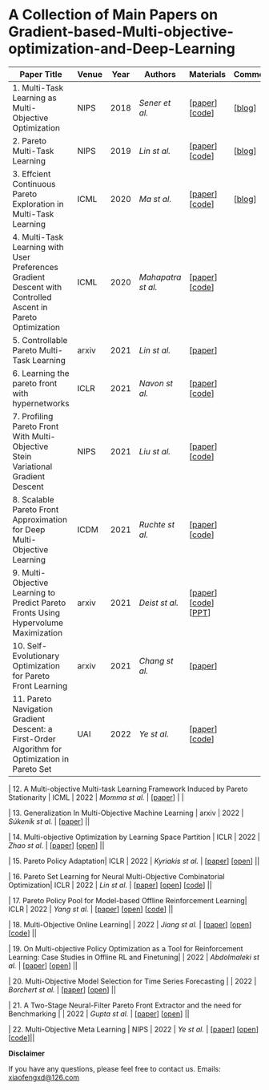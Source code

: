 # A Collection of Main Papers on Gradient-based-Multi-objective-optimization-and-Deep-Learning


| Paper Title                                                  | Venue | Year | Authors        | Materials                                                    | Comment                                                      |
| ------------------------------------------------------------ | ----- | ---- | -------------- | ------------------------------------------------------------ | ------------------------------------------------------------ |
| 1. Multi-Task Learning as Multi-Objective Optimization | NIPS | 2018 | _Sener et al._ | [[paper](https://arxiv.org/pdf/1810.04650.pdf)] [[code](https://github.com/isl-org/MultiObjectiveOptimization)] | [[blog](https://zhuanlan.zhihu.com/p/352461938)] |
| 2. Pareto Multi-Task Learning       | NIPS  | 2019 | _Lin st al._  | [[paper](https://proceedings.neurips.cc/paper/2019/file/685bfde03eb646c27ed565881917c71c-Paper.pdf)] [[code](https://github.com/Xi-L/ParetoMTL)] | [[blog](https://zhuanlan.zhihu.com/p/352461938)] |
| 3. Effcient Continuous Pareto Exploration in Multi-Task Learning | ICML | 2020 | _Ma st al._  | [[paper](http://proceedings.mlr.press/v119/ma20a/ma20a.pdf)][[code](https://github.com/mit-gfx/ContinuousParetoMTL)]  | [[blog](https://zhuanlan.zhihu.com/p/352461938)]                                                             |
| 4. Multi-Task Learning with User Preferences Gradient Descent with Controlled Ascent in Pareto Optimization       | ICML  | 2020 | _Mahapatra st al._ | [[paper](http://proceedings.mlr.press/v119/mahapatra20a/mahapatra20a.pdf)] [[code](https://github.com/dbmptr/EPOSearch)] |  |
| 5. Controllable Pareto Multi-Task Learning | arxiv  | 2021 | _Lin st al._  | [[paper](https://arxiv.org/pdf/2010.06313.pdf)]|  |
| 6. Learning the pareto front with hypernetworks | ICLR | 2021 | _Navon st al._  | [[paper](https://arxiv.org/pdf/2010.04104.pdf)] [[code](https://github.com/AvivNavon/pareto-hypernetworks)] |                                                              |
| 7. Profiling Pareto Front With Multi-Objective Stein Variational Gradient Descent | NIPS  | 2021 | _Liu st al._  | [[paper](https://proceedings.neurips.cc/paper/2021/file/7bb16972da003e87724f048d76b7e0e1-Paper.pdf)] [[code](https://github.com/gnobitab/MultiObjectiveSampling)]| |
| 8. Scalable Pareto Front Approximation for Deep Multi-Objective Learning | ICDM | 2021 | _Ruchte st al._  | [[paper](https://128.84.4.13/pdf/2103.13392.pdf)] [[code](https://github.com/ruchtem/cosmos)]     |                                                              |
| 9. Multi-Objective Learning to Predict Pareto Fronts Using Hypervolume Maximization | arxiv  | 2021 | _Deist st al._  | [[paper](https://arxiv.org/pdf/2102.04523.pdf)] [[code](https://github.com/timodeist/multi_objective_learning)] [[PPT](https://www.cwi.nl/events/cwi-scientific-meetings/deist_cwi_scientific_meeting.pdf)]|                                                              |
| 10. Self-Evolutionary Optimization for Pareto Front Learning | arxiv   | 2021 | _Chang st al._  | [[paper](https://arxiv.org/pdf/2110.03461.pdf)] |                                                              |
| 11. Pareto Navigation Gradient Descent: a First-Order Algorithm for Optimization in Pareto Set | UAI  | 2022 | _Ye st al._  | [[paper](https://proceedings.mlr.press/v180/ye22a.html)] [[code](https://github.com/lushleaf/ParetoNaviGrad)] |  |

| 12. A Multi-objective Multi-task Learning Framework Induced by Pareto Stationarity | ICML  | 2022 | _Momma st al._  | [[paper](https://proceedings.mlr.press/v162/momma22a.html)]  |  |

| 13. Generalization In Multi-Objective Machine Learning | arxiv  | 2022 | _Súkeník st al._  | [[paper](https://arxiv.org/pdf/2208.13499.pdf)]  ||

| 14. Multi-objective Optimization by Learning Space Partition | ICLR  | 2022 | _Zhao st al._  | [[paper](https://openreview.net/forum?id=FlwzVjfMryn)] [[open](https://openreview.net/forum?id=FlwzVjfMryn)]  ||

| 15. Pareto Policy Adaptation| ICLR  | 2022 | _Kyriakis st al._  | [[paper](https://openreview.net/forum?id=wfZGut6e09)] [[open](https://openreview.net/forum?id=wfZGut6e09)] ||

| 16. Pareto Set Learning for Neural Multi-Objective Combinatorial Optimization| ICLR  | 2022 | _Lin st al._  | [[paper](https://openreview.net/forum?id=QuObT9BTWo)] [[open](https://openreview.net/forum?id=QuObT9BTWo)] [[code](https://github.com/Xi-L/PMOCO)] ||

| 17. Pareto Policy Pool for Model-based Offline Reinforcement Learning| ICLR  | 2022 | _Yang st al._  | [[paper](https://openreview.net/forum?id=OqcZu8JIIzS)] [[open](https://openreview.net/forum?id=OqcZu8JIIzS)] [[code](https://github.com/OverEuro/P3)] ||

| 18. Multi-Objective Online Learning|   | 2022 | _Jiang st al._  | [[paper](https://openreview.net/forum?id=YfFWrndRGQx)] [[open](https://openreview.net/forum?id=YfFWrndRGQx)] [[code](https://github.com/OverEuro/P3)] ||

| 19. On Multi-objective Policy Optimization as a Tool for Reinforcement Learning: Case Studies in Offline RL and Finetuning|   | 2022 | _Abdolmaleki st al._  | [[paper](https://openreview.net/forum?id=bilHNPhT6-)] [[open](https://openreview.net/forum?id=bilHNPhT6-)] ||

| 20. Multi-Objective Model Selection for Time Series Forecasting |   | 2022 | _Borchert st al._  | [[paper](https://openreview.net/forum?id=4XtpgPsvxE8)] [[open](https://openreview.net/forum?id=4XtpgPsvxE8)] ||

| 21. A Two-Stage Neural-Filter Pareto Front Extractor and the need for Benchmarking |   | 2022 | _Gupta st al._  | [[paper](https://openreview.net/forum?id=UOj0MV__Cr)] [[open](https://openreview.net/forum?id=UOj0MV__Cr)] ||

| 22. Multi-Objective Meta Learning |  NIPS | 2022 | _Ye st al._  | [[paper](https://openreview.net/forum?id=wKf9iSu_TEm)] [[open](https://openreview.net/forum?id=wKf9iSu_TEm)] [[code](https://github.com/Baijiong-Lin/MOML)]||

**Disclaimer**

If you have any questions, please feel free to contact us.
Emails: xiaofengxd@126.com

